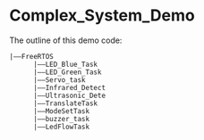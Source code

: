 # Complex_System_Demo
The outline of this demo code:

```
|——FreeRTOS
      |——LED_Blue_Task
      |——LED_Green_Task
      |——Servo_task
      |——Infrared_Detect
      |——Ultrasonic_Dete
      |——TranslateTask
      |——ModeSetTask
      |——buzzer_task
      |——LedFlowTask

```
